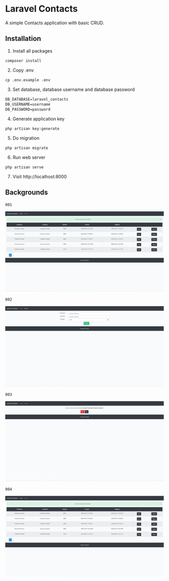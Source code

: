 # Laravel Contacts

A simple Contacts application with basic CRUD.

## Installation

01. Install all packages
```
composer install
```

02. Copy .env
```
cp .env.example .env
```

03. Set database, database username and database password
```
DB_DATABASE=laravel_contacts
DB_USERNAME=username
DB_PASSWORD=password
```

04. Generate application key
```
php artisan key:generate
```

05. Do migration
```
php artisan migrate
```

06. Run web server
```
php artisan serve
```

07. Visit http://localhost:8000

## Backgrounds 

```
001
```
![001](readme/001.png)

```
002
```
![002](readme/002.png)

```
003
```
![003](readme/003.png)

```
004
```
![004](readme/004.png)
